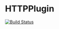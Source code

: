 # HTTPPlugin
[![Build Status](https://travis-ci.org/sebastiankutschbach/HTTPPlugin.svg?branch=master)](https://travis-ci.org/sebastiankutschbach/HTTPPlugin)

